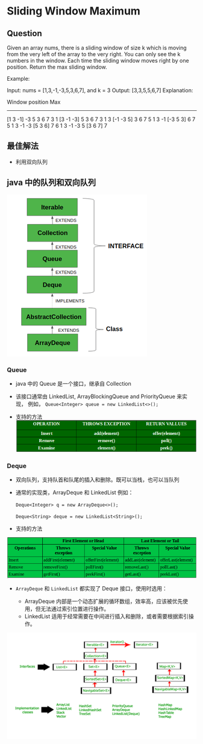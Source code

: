 # Sliding Window Maximum

## Question
Given an array nums, there is a sliding window of size k which is moving from the very left of the array to the very right. You can only see the k numbers in the window. Each time the sliding window moves right by one position. Return the max sliding window.

Example:

Input: nums = [1,3,-1,-3,5,3,6,7], and k = 3
Output: [3,3,5,5,6,7] 
Explanation: 

Window position                Max
---------------               -----
[1  3  -1] -3  5  3  6  7       3
 1 [3  -1  -3] 5  3  6  7       3
 1  3 [-1  -3  5] 3  6  7       5
 1  3  -1 [-3  5  3] 6  7       5
 1  3  -1  -3 [5  3  6] 7       6
 1  3  -1  -3  5 [3  6  7]      7

 ## 最佳解法
 - 利用双向队列
  
## java 中的队列和双向队列

![](Selection_032.png)

### Queue

- java 中的 Queue 是一个接口，继承自 Collection
- 该接口通常由 LinkedList, ArrayBlockingQueue and PriorityQueue 来实现，
  例如， `Queue<Integer> queue = new LinkedList<>();`

- 支持的方法
![](Selection_031.png)

### Deque

- 双向队列，支持队首和队尾的插入和删除。既可以当栈，也可以当队列
- 通常的实现类，ArrayDeque 和 LinkedList 例如： 
  
  `Deque<Integer> q = new ArrayDeque<>();`
  
    `Deque<String> deque = new LinkedList<String>();`
- 支持的方法

![](Selection_034.png)

- `ArrayDeque`  和 `LinkedList` 都实现了 Deque 接口，使用时选用：

    - ArrayDeque 内部是一个动态扩展的循环数组，效率高，应该被优先使用，但无法通过索引位置进行操作。
    - LinkedList 适用于经常需要在中间进行插入和删除，或者需要根据索引操作。

![](java-collection.jpg)